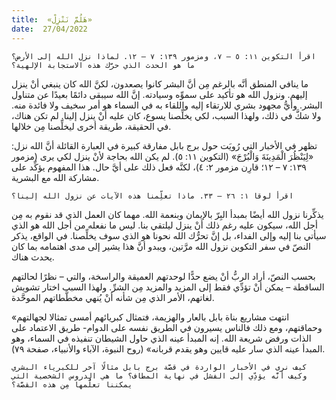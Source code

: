 ```yaml
---
title:  «هَلُمَّ نَنْزِلْ»
date:  27/04/2022
---
```


`اقرأ التكوين ١١: ٥ – ٧، ومزمور ١٣٩: ٧ – ١٢. لماذا نزل الله إلى الأرض؟ ما هو الحدث الذي حرَّك هذه الاستجابة الإلهية؟`

ما ينافي المنطق أنَّه بالرغم مِن أنَّ البشر كانوا يصعدون، لكنَّ الله كان ينبغي أنْ ينزل إليهم. ونزول الله هو تأكيد على سموِّه وسيادته. إنَّ الله سيبقى دائمًا بعيدًا عن متناول البشر. وأيُّ مجهود بشري للارتقاء إليه واللقاء به في السماء هو أمر سخيف ولا فائدة منه. ولا شكَّ في ذلك، ولهذا السبب، لكي يخلِّصنا يسوع، كان عليه أنْ ينزل إلينا. لم تكن هناك، في الحقيقة، طريقة أخرى ليخلِّصنا مِن خلالها.

تظهر في الأخبار التي رُويَت حول برج بابل مفارقة كبيرة في العبارة القائلة أنَّ الله نزل: «لِيَنْظُرَ الْمَدِينَةَ وَالْبُرْجَ» (التكوين ١١: ٥). لم يكن الله بحاجة لأنْ ينزل لكي يرى (مزمور ١٣٩: ٧ – ١٢؛ قارِن مزمور ٢: ٤)، لكنَّه فعل ذلك على أيَّ حال. هذا المفهوم يؤكِّد على مشاركة الله مع البشرية.

`اقرأ لوقا ١: ٢٦ – ٣٣. ماذا تعلِّمنا هذه الآيات عن نزول الله إلينا؟`

يذكِّرنا نزول الله أيضًا بمبدأ البِرّ بالإيمان وبنعمة الله. مهما كان العمل الذي قد نقوم به مِن أجل الله، سيكون عليه رغم ذلك أنْ ينزل ليلتقي بنا. ليس ما نفعله من أجل الله هو الذي سيأتي بنا إليه وإلى الفداء، بل إنَّ تحرُّك الله نحونا هو الذي سوف يخلِّصنا. في الواقع، يذكر النصّ في سفر التكوين نزول الله مرَّتين، ويبدو أنَّ هذا يشير إلى مدى اهتمامه بما كان يحدث هناك.

بحسب النصّ، أراد الربُّ أنْ يضع حدًّا لوحدتهم العميقة والراسخة، والتي – نظرًا لحالتهم الساقطة – يمكن أنْ تؤدِّي فقط إلى المزيد والمزيد مِن الشرِّ. ولهذا السبب اختار تشويش لغاتهم، الأمر الذي مِن شأنه أنْ يُنهي مخطَّطاتهم الموحَّدة.

«انتهت مشاريع بناة بابل بالعار والهزيمة، فتمثال كبريائهم أمسى تمثالا لجهالتهم وحماقتهم، ومع ذلك فالناس يسيرون في الطريق نفسه على الدوام- طريق الاعتماد على الذات ورفض شريعة الله. إنه المبدأ عينه الذي حاول الشيطان تنفيذه في السماء، وهو المبدأ عينه الذي سار عليه قايين وهو يقدم قربانه» (روح النبوة، الآباء والأنبياء، صفحة ٧٩).

`كيف نرى في الأخبار الواردة في قصَّة برج بابل مثالًا آخر للكبرياء البشري وكيف أنَّه يؤدِّي إلى الفشل في نهاية المطاف؟ ما هي الدروس الشخصية التي يمكننا تعلُّمها مِن هذه القصَّة؟`